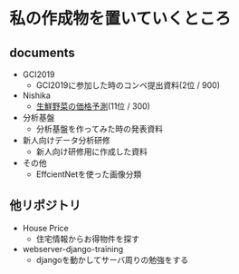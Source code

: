 # 私の作成物を置いていくところ
## documents
- GCI2019
  - GCI2019に参加した時のコンペ提出資料(2位 / 900)
- Nishika
  - [生鮮野菜の価格予測](https://www.nishika.com/competitions/32/summary)(11位 / 300)
- 分析基盤
  - 分析基盤を作ってみた時の発表資料
- 新人向けデータ分析研修
  - 新人向け研修用に作成した資料
- その他
  - EffcientNetを使った画像分類

## 他リポジトリ
- House Price
  - 住宅情報からお得物件を探す
- webserver-django-training
  - djangoを動かしてサーバ周りの勉強をする
